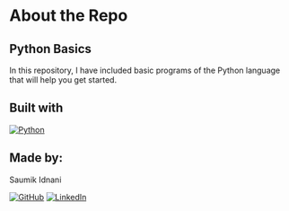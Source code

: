 # About the Repo

## Python Basics

In this repository, I have included basic programs of the Python language that will help you get started.

## Built with

[![Python](https://img.shields.io/badge/Python-lightblue?style=for-the-badge&logo=python)](https://www.python.org/)

## Made by:

Saumik Idnani

[![GitHub](https://img.shields.io/badge/Github-blue.svg?logo=github&logoColor=white)](https://github.com/TheStrangeGuy) [![LinkedIn](https://img.shields.io/badge/LinkedIn-blue.svg?logo=linkedin&logoColor=white)](https://linkedin.com/in/saumik-idnani)
